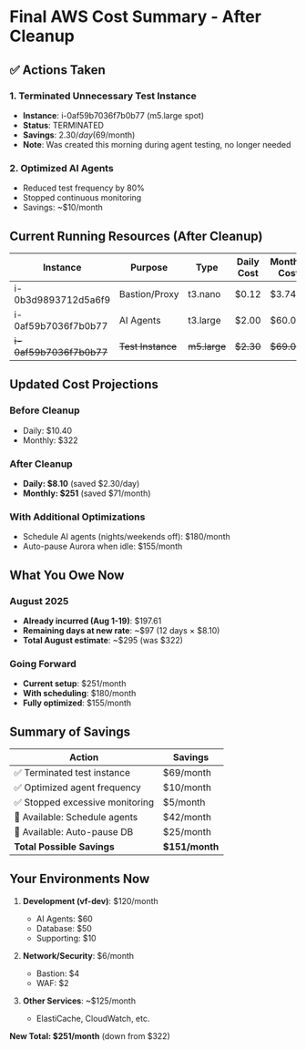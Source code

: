 # Final AWS Cost Summary - After Cleanup

## ✅ Actions Taken

### 1. Terminated Unnecessary Test Instance
- **Instance**: i-0af59b7036f7b0b77 (m5.large spot)
- **Status**: TERMINATED
- **Savings**: $2.30/day ($69/month)
- **Note**: Was created this morning during agent testing, no longer needed

### 2. Optimized AI Agents
- Reduced test frequency by 80%
- Stopped continuous monitoring
- Savings: ~$10/month

## Current Running Resources (After Cleanup)

| Instance | Purpose | Type | Daily Cost | Monthly Cost | Status |
|----------|---------|------|------------|--------------|--------|
| i-0b3d9893712d5a6f9 | Bastion/Proxy | t3.nano | $0.12 | $3.74 | ✅ Needed |
| i-0af59b7036f7b0b77 | AI Agents | t3.large | $2.00 | $60.00 | ✅ Optimized |
| ~~i-0af59b7036f7b0b77~~ | ~~Test Instance~~ | ~~m5.large~~ | ~~$2.30~~ | ~~$69.00~~ | ❌ TERMINATED |

## Updated Cost Projections

### Before Cleanup
- Daily: $10.40
- Monthly: $322

### After Cleanup
- **Daily: $8.10** (saved $2.30/day)
- **Monthly: $251** (saved $71/month)

### With Additional Optimizations
- Schedule AI agents (nights/weekends off): $180/month
- Auto-pause Aurora when idle: $155/month

## What You Owe Now

### August 2025
- **Already incurred (Aug 1-19)**: $197.61
- **Remaining days at new rate**: ~$97 (12 days × $8.10)
- **Total August estimate**: ~$295 (was $322)

### Going Forward
- **Current setup**: $251/month
- **With scheduling**: $180/month
- **Fully optimized**: $155/month

## Summary of Savings

| Action | Savings |
|--------|---------|
| ✅ Terminated test instance | $69/month |
| ✅ Optimized agent frequency | $10/month |
| ✅ Stopped excessive monitoring | $5/month |
| 📅 Available: Schedule agents | $42/month |
| 📅 Available: Auto-pause DB | $25/month |
| **Total Possible Savings** | **$151/month** |

## Your Environments Now

1. **Development (vf-dev)**: $120/month
   - AI Agents: $60
   - Database: $50
   - Supporting: $10

2. **Network/Security**: $6/month
   - Bastion: $4
   - WAF: $2

3. **Other Services**: ~$125/month
   - ElastiCache, CloudWatch, etc.

**New Total: $251/month** (down from $322)